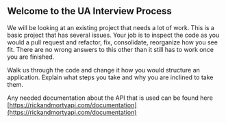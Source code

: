 ## Welcome to the UA Interview Process

We will be looking at an existing project that needs a lot of work. This is a basic project that has several issues. Your job is to inspect the code as you would a pull request and refactor, fix, consolidate, reorganize how you see fit. There are no wrong answers to this other than it still has to work once you are finished.

Walk us through the code and change it how you would structure an application. Explain what steps you take and why you are inclined to take them.

Any needed documentation about the API that is used can be found here [https://rickandmortyapi.com/documentation](https://rickandmortyapi.com/documentation)


